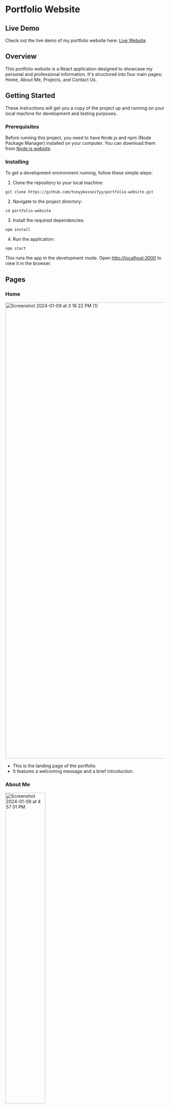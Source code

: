 # Portfolio Website

## Live Demo

Check out the live demo of my portfolio website here: [Live Website](https://tonyykosseifyy.github.io/react-portfolio)

## Overview

This portfolio website is a React application designed to showcase my personal and professional information. It's structured into four main pages: Home, About Me, Projects, and Contact Us.

## Getting Started

These instructions will get you a copy of the project up and running on your local machine for development and testing purposes.

### Prerequisites 


Before running this project, you need to have Node.js and npm (Node Package Manager) installed on your computer. You can download them from [Node.js website](https://nodejs.org/).

### Installing

To get a development environment running, follow these simple steps:


1. Clone the repository to your local machine:
```
git clone https://github.com/tonyykosseifyy/portfolio-website.git
```

2. Navigate to the project directory:

```
cd portfolio-website
```

3. Install the required dependencies:
```
npm install
```

4. Run the application:
```
npm start
```

This runs the app in the development mode. Open [http://localhost:3000](http://localhost:3000) to view it in the browser.

## Pages

### Home

<img width="1431" alt="Screenshot 2024-01-09 at 3 18 22 PM (1)" src="https://github.com/tonyykosseifyy/react-portfolio/assets/68602228/be267b7e-63b6-440f-a9e3-1b88a13b0cc1">


- This is the landing page of the portfolio.
- It features a welcoming message and a brief introduction.

### About Me

<img src="https://github.com/tonyykosseifyy/react-portfolio/assets/68602228/7f7ba7e8-10ca-4f70-9eb5-06e8b6deedfa" alt="Screenshot 2024-01-09 at 4 57 01 PM" width="50%" /> <img src="https://github.com/tonyykosseifyy/react-portfolio/assets/68602228/0c0dfe57-db14-4c8d-90f9-7dd4ca6b04f5" alt="Screenshot 2024-01-09 at 4 57 10 PM" width="50%" />


- This page provides a detailed overview of my professional background,
 skills, and achievements.
- It includes my educational qualifications, technical skillset, and any other relevant information.

### Projects

![Projects Page Image](https://via.placeholder.com/600x400)

- Here, you can find a showcase of my work.
- Each project is presented with a brief description, technologies used, and links to the live site and the source code (if applicable).

### Contact Us

![Uploading Screenshot 2024-01-09 at 3.18.40 PM.png…]()

- This page allows visitors to reach out to me.
- It includes a contact form as well as my professional contact details and links to my social media profiles.


## Technologies Used


![HTML5](https://img.shields.io/badge/html5-%23E34F26.svg?style=for-the-badge&logo=html5&logoColor=white)
![CSS3](https://img.shields.io/badge/css3-%231572B6.svg?style=for-the-badge&logo=css3&logoColor=white)
![SASS](https://img.shields.io/badge/SASS-hotpink.svg?style=for-the-badge&logo=SASS&logoColor=white)
![React](https://img.shields.io/badge/react-%2320232a.svg?style=for-the-badge&logo=react&logoColor=%2361DAFB)
![Styled Components](https://img.shields.io/badge/styled--components-DB7093?style=for-the-badge&logo=styled-components&logoColor=white)
![Material UI](https://img.shields.io/badge/Material--UI-0081CB.svg?style=for-the-badge&logo=material-ui&logoColor=white)

## Built With

- [React](https://reactjs.org/) - The web framework used
- [npm](https://www.npmjs.com/) - Dependency Management



